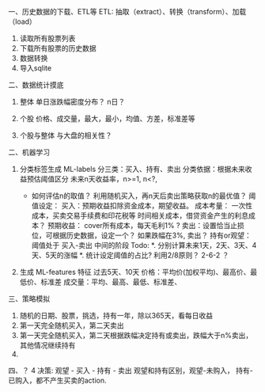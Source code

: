 一、历史数据的下载、ETL等
ETL: 抽取（extract）、转换（transform）、加载（load）
1. 读取所有股票列表
2. 下载所有股票的历史数据
3. 数据转换
4. 导入sqlite

二、数据统计摸底
1. 整体
单日涨跌幅密度分布？ n日？

2. 个股
价格、成交量，最大，最小，均值、方差，标准差等

3. 个股与整体
与大盘的相关性？


二、机器学习
1. 分类标签生成 ML-labels 
分三类：买入、持有、卖出
分类依据：根据未来收益预估阈值区分
    未来n天收益率，n>=1, n<?, 
    * 如何评估n的取值？ 利用随机买入，再n天后卖出策略获取n的最优值？
阈值设定： 
    买入：预期收益扣除资金成本，期望收益。
        成本考量：
            一次性成本，买卖交易手续费和印花税等
            时间相关成本，借贷资金产生的利息成本？
        预期收益：
            cover所有成本，每天毛利1% ?
    卖出：设置恰当止损位，可根据历史数据，设定一个？
        如果跌幅在3%, 卖出？
    持有or观望：阈值处于 买入-卖出 中间的阶段 
Todo:
    *. 分别计算未来1天，2天、3天、4天、5天的涨幅
    *. 统计设定阈值的占比? 利用2/8原则？ 2-6-2 ？


2. 生成 ML-features 特征
过去5天、10天
价格：平均价(加权平均)、最高价、最低价、标准差 
成交量：平均、最高、最低、标准差、

三、策略模拟
1. 随机的日期、股票，挑选，持有一年，除以365天，看每日收益
2. 第一天完全随机买入，第二天卖出
3. 第一天完全随机买入，第二天根据跌幅决定持有或卖出，跌幅大于n%卖出，其他情况继续持有
4.  

四、？
4 决策: 观望 - 买入 - 持有 - 卖出 
观望和持有区别，观望-未购入， 持有-已购入，都不产生买卖的action.